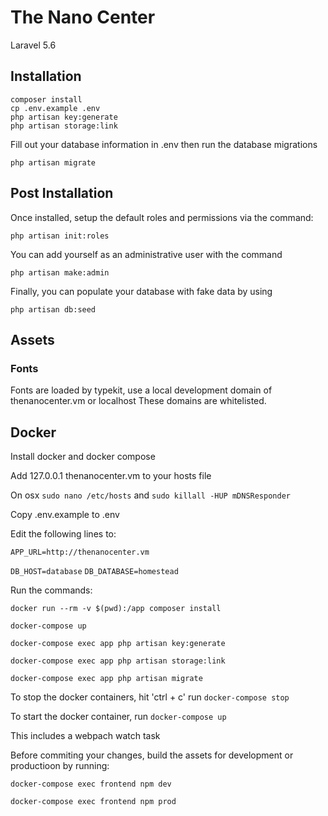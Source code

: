 # The Nano Center

Laravel 5.6

## Installation

```
composer install
cp .env.example .env
php artisan key:generate
php artisan storage:link
```

Fill out your database information in .env then run the database migrations

```
php artisan migrate
```

## Post Installation

Once installed, setup the default roles and permissions via the command:

```
php artisan init:roles
```

You can add yourself as an administrative user with the command

```
php artisan make:admin
```

Finally, you can populate your database with fake data by using

```
php artisan db:seed
```

## Assets

### Fonts

Fonts are loaded by typekit, use a local development domain of thenanocenter.vm or localhost These domains are whitelisted.


## Docker

Install docker and docker compose

Add 127.0.0.1     thenanocenter.vm to your hosts file

On osx `sudo nano /etc/hosts` and `sudo killall -HUP mDNSResponder`

Copy .env.example to .env

Edit the following lines to:

`APP_URL=http://thenanocenter.vm`

`DB_HOST=database`
`DB_DATABASE=homestead`

Run the commands:

`docker run --rm -v $(pwd):/app composer install`

`docker-compose up`

`docker-compose exec app php artisan key:generate`

`docker-compose exec app php artisan storage:link`

`docker-compose exec app php artisan migrate`

To stop the docker containers, hit 'ctrl + c' run `docker-compose stop`

To start the docker container, run `docker-compose up`

This includes a webpach watch task

Before commiting your changes, build the assets for development or productioon by running:

`docker-compose exec frontend npm dev`

`docker-compose exec frontend npm prod`